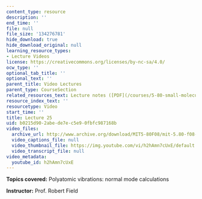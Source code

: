 ```yaml
---
content_type: resource
description: ''
end_time: ''
file: null
file_size: '134276781'
hide_download: true
hide_download_original: null
learning_resource_types:
- Lecture Videos
license: https://creativecommons.org/licenses/by-nc-sa/4.0/
ocw_type: ''
optional_tab_title: ''
optional_text: ''
parent_title: Video Lectures
parent_type: CourseSection
related_resources_text: Lecture notes ([PDF](/courses/5-80-small-molecule-spectroscopy-and-dynamics-fall-2008/resources/25_580ln_fa08))
resource_index_text: ''
resourcetype: Video
start_time: ''
title: Lecture 25
uid: b0215d90-2abe-de7e-c5e9-0fbfc987168b
video_files:
  archive_url: http://www.archive.org/download/MIT5-80F08/mit-5.80-f08-lec25_300k.mp4
  video_captions_file: null
  video_thumbnail_file: https://img.youtube.com/vi/h2hAmn7cUxE/default.jpg
  video_transcript_file: null
video_metadata:
  youtube_id: h2hAmn7cUxE
---
```


**Topics covered:** Polyatomic vibrations: normal mode calculations

**Instructor:** Prof. Robert Field

